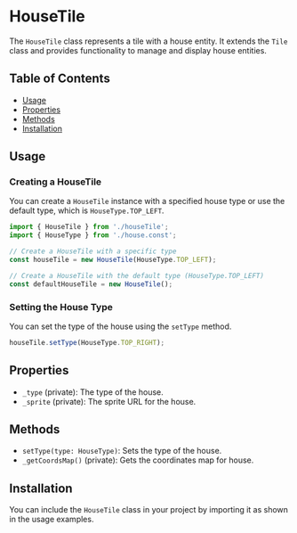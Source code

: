 # HouseTile

The `HouseTile` class represents a tile with a house entity. It extends the `Tile` class and provides functionality to manage and display house entities.

## Table of Contents

- [Usage](#usage)
- [Properties](#properties)
- [Methods](#methods)
- [Installation](#installation)

## Usage

### Creating a HouseTile

You can create a `HouseTile` instance with a specified house type or use the default type, which is `HouseType.TOP_LEFT`.

```javascript
import { HouseTile } from './houseTile';
import { HouseType } from './house.const';

// Create a HouseTile with a specific type
const houseTile = new HouseTile(HouseType.TOP_LEFT);

// Create a HouseTile with the default type (HouseType.TOP_LEFT)
const defaultHouseTile = new HouseTile();
```

### Setting the House Type

You can set the type of the house using the `setType` method.

```javascript
houseTile.setType(HouseType.TOP_RIGHT);
```

## Properties

- `_type` (private): The type of the house.
- `_sprite` (private): The sprite URL for the house.

## Methods

- `setType(type: HouseType)`: Sets the type of the house.
- `_getCoordsMap()` (private): Gets the coordinates map for house.

## Installation

You can include the `HouseTile` class in your project by importing it as shown in the usage examples.
